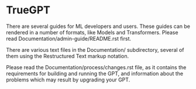 
TrueGPT
============

There are several guides for ML developers and users. These guides can
be rendered in a number of formats, like Models and Transformers. Please read
Documentation/admin-guide/README.rst first.

There are various text files in the Documentation/ subdirectory,
several of them using the Restructured Text markup notation.

Please read the Documentation/process/changes.rst file, as it contains the
requirements for building and running the GPT, and information about
the problems which may result by upgrading your GPT.
